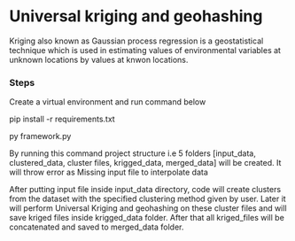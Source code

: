 # Universal kriging and geohashing

Kriging also known as Gaussian process regression is a geostatistical technique which is used in estimating values of environmental variables at unknown locations by values at knwon locations.

### Steps

Create a virtual environment and run command below

pip install -r requirements.txt

py framework.py

By running this command project structure i.e 5 folders [input_data, clustered_data, cluster files, krigged_data, merged_data] will be created.
It will throw error as Missing input file to interpolate data 

After putting input file inside input_data directory, code will create clusters from the dataset with the specified clustering method given by user.
Later it will perform Universal Kriging and geohashing on these cluster files and will save kriged files inside krigged_data folder. After that all kriged_files will be concatenated and saved to merged_data folder.




